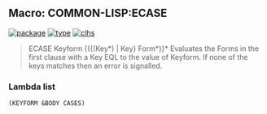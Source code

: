 ## Macro: COMMON-LISP:ECASE
[![package](https://img.shields.io/badge/Package-COMMON--LISP-5f9ea0.svg?style=social&colorA=999999)](../) [![type](https://img.shields.io/badge/Type-Macro-5f9ea0.svg?style=social&colorA=999999)](../#macro) [![clhs](https://img.shields.io/badge/CLHS-ECASE-5f9ea0.svg?style=social&colorA=999999)](http://www.lispworks.com/documentation/HyperSpec/Body/m_case_.htm) 

> ECASE Keyform {({(Key*) | Key} Form*)}*
> Evaluates the Forms in the first clause with a Key EQL to the value of
> Keyform. If none of the keys matches then an error is signalled.

### Lambda list
```
(KEYFORM &BODY CASES)
```
